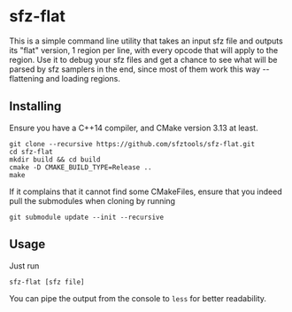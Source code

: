 # sfz-flat

This is a simple command line utility that takes an input sfz file and outputs its "flat" version, 1 region per line, with every opcode that will apply to the region.
Use it to debug your sfz files and get a chance to see what will be parsed by sfz samplers in the end, since most of them work this way -- flattening and loading regions.

## Installing

Ensure you have a C++14 compiler, and CMake version 3.13 at least.
```
git clone --recursive https://github.com/sfztools/sfz-flat.git
cd sfz-flat
mkdir build && cd build
cmake -D CMAKE_BUILD_TYPE=Release ..
make
```

If it complains that it cannot find some CMakeFiles, ensure that you indeed pull the submodules when cloning by running
```
git submodule update --init --recursive
```

## Usage

Just run
```
sfz-flat [sfz file]
```
You can pipe the output from the console to `less` for better readability.